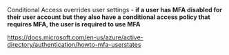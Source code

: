 Conditional Access overrides user settings - **if a user has MFA disabled for their user account but they also have a conditional access policy that requires MFA, the user is required to use MFA**

https://docs.microsoft.com/en-us/azure/active-directory/authentication/howto-mfa-userstates
